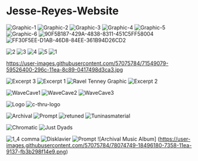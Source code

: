 # Jesse-Reyes-Website
![Graphic-1](https://user-images.githubusercontent.com/57075784/68891839-860d2d80-06d6-11ea-8b28-c25ab09698e3.jpg)
![Graphic-2](https://user-images.githubusercontent.com/57075784/68891840-860d2d80-06d6-11ea-8efa-8f1f8828947a.jpg)
![Graphic-3](https://user-images.githubusercontent.com/57075784/68891841-86a5c400-06d6-11ea-960f-08c91544f1fa.jpg)
![Graphic-4](https://user-images.githubusercontent.com/57075784/68891842-86a5c400-06d6-11ea-884a-3ab3eaf68b67.jpg)
![Graphic-5](https://user-images.githubusercontent.com/57075784/68891843-86a5c400-06d6-11ea-991b-9d4300494c92.jpg)
![Graphic-6](https://user-images.githubusercontent.com/57075784/68891844-86a5c400-06d6-11ea-9f00-fa1ee863d6e9.jpg)
![90F5B187-429A-4838-8311-451C5FF58004](https://user-images.githubusercontent.com/57075784/70385404-c496b080-1941-11ea-8aed-10118eb4db3a.jpeg)
![FF30F5EE-D1AB-46D8-84EE-361B94D26CD2](https://user-images.githubusercontent.com/57075784/70385405-c496b080-1941-11ea-9f72-b1980c44da93.jpeg)

<!--Prompt Score Photos-->
![2](https://user-images.githubusercontent.com/57075784/75069888-00ec9e00-54a7-11ea-8c41-8e90d3cc7ef2.jpg)
![3](https://user-images.githubusercontent.com/57075784/75069889-01853480-54a7-11ea-98d3-29d481021af8.jpg)
![4](https://user-images.githubusercontent.com/57075784/75069890-01853480-54a7-11ea-9e7b-8ac442394b7c.jpg)
![5](https://user-images.githubusercontent.com/57075784/75069892-01853480-54a7-11ea-8489-a3532db15cc2.jpg)
![1](https://user-images.githubusercontent.com/57075784/75069893-021dcb00-54a7-11ea-909e-778da19c8dc4.jpg)

https://user-images.githubusercontent.com/57075784/71549079-59526400-296c-11ea-8c89-0417498d3ca3.jpg

![Excerpt 3](https://user-images.githubusercontent.com/57075784/73016084-113f2980-3dd2-11ea-9b71-5293945ff367.jpeg)
![Excerpt 1](https://user-images.githubusercontent.com/57075784/73016086-113f2980-3dd2-11ea-852c-fb7a8adb2dca.jpeg)
![Ravel Tenney Graphic](https://user-images.githubusercontent.com/57075784/73016087-113f2980-3dd2-11ea-927c-2da1e10b7e15.jpeg)
![Excerpt 2](https://user-images.githubusercontent.com/57075784/73016088-11d7c000-3dd2-11ea-81ad-7aa21fc1b3e5.jpeg)

![WaveCave1](https://user-images.githubusercontent.com/57075784/74867021-c816c280-5308-11ea-9ee3-094b072ca43d.JPG)
![WaveCave2](https://user-images.githubusercontent.com/57075784/74867022-c8af5900-5308-11ea-972a-547059a557fa.JPG)
![WaveCave3](https://user-images.githubusercontent.com/57075784/74867023-c947ef80-5308-11ea-9710-d21e101ecdee.JPG)

![Logo](https://user-images.githubusercontent.com/57075784/74867239-28a5ff80-5309-11ea-9969-d1902e838f4c.JPG)
![c-thru-logo](https://user-images.githubusercontent.com/57075784/74870302-5fcadf80-530e-11ea-8459-d262496cb2e3.JPG)

![Archival](https://user-images.githubusercontent.com/57075784/77726036-3c055400-6fb4-11ea-8ed9-40ac7d0e2883.png)
![Prompt](https://user-images.githubusercontent.com/57075784/77726045-40ca0800-6fb4-11ea-89e8-3ad0a555f6f7.png)
![retuned](https://user-images.githubusercontent.com/57075784/77726050-41fb3500-6fb4-11ea-8d4a-5db35ce6ba84.png)
![Tuninasmaterial](https://user-images.githubusercontent.com/57075784/77726052-43c4f880-6fb4-11ea-9a1d-8c30a2f5733d.png)


<ChaconneScore src="https://user-images.githubusercontent.com/57075784/77789977-3b56d700-7021-11ea-83c9-410ebc62f4e0.png">
<Unison List src="https://user-images.githubusercontent.com/57075784/77791693-5b3bca00-7024-11ea-8479-0168d930472b.png">


![Chromatic](https://user-images.githubusercontent.com/57075784/77812456-a2df4780-705e-11ea-924b-7e4d884d1362.JPG)
![Just Dyads](https://user-images.githubusercontent.com/57075784/77812457-a541a180-705e-11ea-985c-c468adca097e.JPG)



![1_4 comma](https://user-images.githubusercontent.com/57075784/77813379-6b27ce00-7065-11ea-8649-4a25a5319631.JPG)
![Disklavier](https://user-images.githubusercontent.com/57075784/77813382-6c58fb00-7065-11ea-963e-ce6fec82f12c.JPG)
![Prompt](https://user-images.githubusercontent.com/57075784/77813383-6cf19180-7065-11ea-89ef-db652e641902.JPG)
![Archival Music Album] (https://user-images.githubusercontent.com/57075784/78074749-18496180-7358-11ea-9137-fb3b298f14e9.png)

